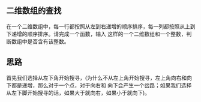 ## 二维数组的查找
在一个二维数组中，每一行都按照从左到右递增的顺序排序，每一列都按照从上到下递增的顺序排序。请完成一个函数，输入
这样的一个二维数组和一个整数，判断数组中是否含有该整数。
## 思路
首先我们选择从左下角开始搜寻，(为什么不从左上角开始搜寻，左上角向右和向下都是递增，那么对于一个点，对于向右和
向下会产生一个岔路；如果我们选择从左下脚开始搜寻的话，如果大于就向右，如果小于就向下)。